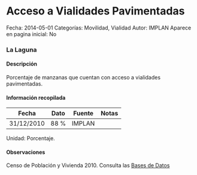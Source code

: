 Acceso a Vialidades Pavimentadas
=====

Fecha: 2014-05-01
Categorías: Movilidad, Vialidad
Autor: IMPLAN
Aparece en pagina inicial: No

### La Laguna

#### Descripción

Porcentaje de manzanas que cuentan con acceso a vialidades pavimentadas.

<!-- break -->

#### Información recopilada

<table class="table table-hover table-bordered matriz">
  <thead>
    <tr><th>Fecha</th><th>Dato</th><th>Fuente</th><th>Notas</th></tr>
  </thead>
  <tbody>
    <tr><td class="centrado">31/12/2010</td><td class="derecha">88 %</td><td>IMPLAN</td><td></td></tr>
  </tbody>
</table>

Unidad: Porcentaje.

#### Observaciones

Censo de Población y Vivienda 2010. Consulta las [Bases de Datos](http://www.inegi.org.mx/est/contenidos/proyectos/ccpv/cpv2010/tabulados_urbano.aspx)
